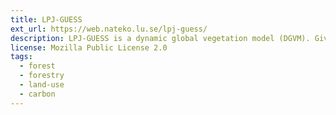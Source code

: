 ```yaml
---
title: LPJ-GUESS
ext_url: https://web.nateko.lu.se/lpj-guess/
description: LPJ-GUESS is a dynamic global vegetation model (DGVM). Given data on regional climate conditions and atmospheric carbon dioxide concentrations, it can predict structural, compositional and functional properties of the native ecosystems of major climate zones of the Earth. It also includes a recently released forest management module.
license: Mozilla Public License 2.0
tags:
  - forest
  - forestry
  - land-use
  - carbon
---
```

